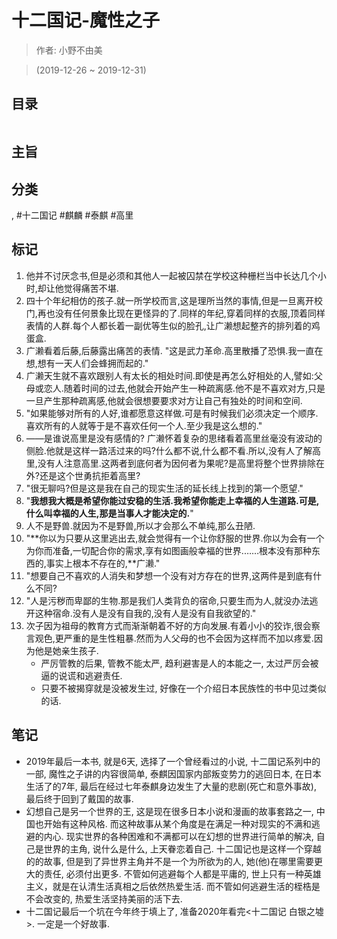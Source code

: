 # 十二国记-魔性之子

> 作者: 小野不由美

> (2019-12-26 ~ 2019-12-31)

## 目录
```
```

## 主旨

## 分类
, #十二国记 #麒麟 #泰麒 #高里

## 标记
1. 他并不讨厌念书,但是必须和其他人一起被囚禁在学校这种栅栏当中长达几个小时,却让他觉得痛苦不堪.
2. 四十个年纪相仿的孩子.就一所学校而言,这是理所当然的事情,但是一旦离开校门,再也没有任何景象比现在更怪异的了.同样的年纪,穿着同样的衣服,顶着同样表情的人群.每个人都长着一副优等生似的脸孔,让广濑想起整齐的排列着的鸡蛋盒.
3. 广濑看着后藤,后藤露出痛苦的表情. "这是武力革命.高里散播了恐惧.我一直在想,想有一天人们会蜂拥而起的."
4. 广濑天生就不喜欢跟别人有太长的相处时间.即使是再怎么好相处的人,譬如:父母或恋人.随着时间的过去,他就会开始产生一种疏离感.他不是不喜欢对方,只是一旦产生那种疏离感,他就会很想要要求对方让自己有独处的时间和空间.
5. "如果能够对所有的人好,谁都愿意这样做.可是有时候我们必须决定一个顺序.喜欢所有的人就等于是不喜欢任何一个人.至少我是这么想的."
6. ——是谁说高里是没有感情的? 广濑怀着复杂的思绪看着高里丝毫没有波动的侧脸.他就是这样一路活过来的吗?什么都不说,什么都不看.所以,没有人了解高里,没有人注意高里.这两者到底何者为因何者为果呢?是高里将整个世界排除在外?还是这个世勇抗拒着高里?
7. "很无聊吗?但是这是我在自己的现实生活的延长线上找到的第一个愿望."
8. "**我想我大概是希望你能过安稳的生活.我希望你能走上幸福的人生道路.可是,什么叫幸福的人生,那是当事人才能决定的.**"
9. 人不是野兽.就因为不是野兽,所以才会那么不单纯,那么丑陋.
10. "**你以为只要从这里逃出去,就会觉得有一个让你舒服的世界.你以为会有一个为你而准备,一切配合你的需求,享有如图画般幸福的世界.……根本没有那种东西的,事实上根本不存在的,**广濑."
11. "想要自己不喜欢的人消失和梦想一个没有对方存在的世界,这两件是到底有什么不同?
12. "人是污秽而卑鄙的生物.那是我们人类背负的宿命,只要生而为人,就没办法逃开这种宿命.没有人是没有自我的,没有人是没有自我欲望的."
13. 次子因为祖母的教育方式而渐渐朝着不好的方向发展.有着小小的狡诈,很会察言观色,更严重的是生性粗暴.然而为人父母的也不会因为这样而不加以疼爱.因为他是她亲生孩子.
    * 严厉管教的后果, 管教不能太严, 趋利避害是人的本能之一, 太过严厉会被逼的说谎和逃避责任.
    * 只要不被揭穿就是没被发生过, 好像在一个介绍日本民族性的书中见过类似的话.

## 笔记
* 2019年最后一本书, 就是6天, 选择了一个曾经看过的小说, 十二国记系列中的一部, 魔性之子讲的内容很简单, 泰麒因国家内部叛变势力的逃回日本, 在日本生活了的7年, 最后在经过七年泰麒身边发生了大量的悲剧(死亡和意外事故), 最后终于回到了戴国的故事.
* 幻想自己是另一个世界的王, 这是现在很多日本小说和漫画的故事套路之一, 中国也开始有这种风格. 而这种故事从某个角度是在满足一种对现实的不满和逃避的内心. 现实世界的各种困难和不满都可以在幻想的世界进行简单的解决, 自己是世界的主角, 说什么是什么, 上天眷恋着自己. 十二国记也是这样一个穿越的的故事, 但是到了异世界主角并不是一个为所欲为的人, 她(他)在哪里需要更大的责任, 必须付出更多. 不管如何逃避每个人都是平庸的, 世上只有一种英雄主义，就是在认清生活真相之后依然热爱生活. 而不管如何逃避生活的桎梏是不会改变的, 热爱生活坚持美丽的活下去.
* 十二国记最后一个坑在今年终于填上了, 准备2020年看完<十二国记 白银之墟>. 一定是一个好故事.
